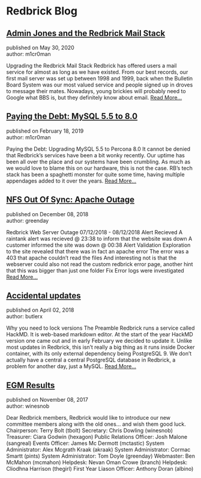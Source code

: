 # Redbrick Blog
[Admin Jones and the Redbrick Mail Stack](https://blog.redbrick.dcu.ie/post/2020-05-30/)
----------------------------------------------------------------------------------------

published on May 30, 2020  
author: m1cr0man

Upgrading the Redbrick Mail Stack Redbrick has offered users a mail service for almost as long as we have existed. From our best records, our first mail server was set up between 1998 and 1999, back when the Bulletin Board System was our most valued service and people signed up in droves to message their mates. Nowadays, young brickies will probably need to Google what BBS is, but they definitely know about email. [Read More...](https://blog.redbrick.dcu.ie/post/2020-05-30/)

[Paying the Debt: MySQL 5.5 to 8.0](https://blog.redbrick.dcu.ie/post/2019-02-18/)
----------------------------------------------------------------------------------

published on February 18, 2019  
author: m1cr0man

Paying the Debt: Upgrading MySQL 5.5 to Percona 8.0 It cannot be denied that Redbrick’s services have been a bit wonky recently. Our uptime has been all over the place and our systems have been crumbling. As much as we would love to blame this on our hardware, this is not the case. RB’s tech stack has been a spaghetti monster for quite some time, having multiple appendages added to it over the years. [Read More...](https://blog.redbrick.dcu.ie/post/2019-02-18/)

[NFS Out Of Sync: Apache Outage](https://blog.redbrick.dcu.ie/post/2018-12-08/)
-------------------------------------------------------------------------------

published on December 08, 2018  
author: greenday

Redbrick Web Server Outage 07/12/2018 - 08/12/2018 Alert Recieved A raintank alert was recieved @ 23:38 to inform that the website was down A customer informed the site was down @ 00:38 Alert Validation Exploration to the site revealed that there was in fact an apache error The error was a 403 that apache couldn’t read the files And interesting not is that the webserver could also not read the custom redbrick error page, another hint that this was bigger than just one folder Fix Error logs were investigated [Read More...](https://blog.redbrick.dcu.ie/post/2018-12-08/)

[Accidental updates](https://blog.redbrick.dcu.ie/post/2018-04-02/)
-------------------------------------------------------------------

published on April 02, 2018  
author: butlerx

Why you need to lock versions The Preamble Redbrick runs a service called HackMD. It is web-based markdown editor. At the start of the year HackMD version one came out and in early February we decided to update it. Unlike most updates in Redbrick, this isn’t really a big thing as it runs inside Docker container, with its only external dependency being PostgreSQL 9. We don’t actually have a central a central PostgreSQL database in Redbrick, a problem for another day, just a MySQL. [Read More...](https://blog.redbrick.dcu.ie/post/2018-04-02/)

[EGM Results](https://blog.redbrick.dcu.ie/post/2017-egm/)
----------------------------------------------------------

published on November 08, 2017  
author: winesnob

Dear Redbrick members, Redbrick would like to introduce our new committee members along with the old ones… and wish them good luck. Chairperson: Terry Bolt (tbolt) Secretary: Chris Dowling (winesnob) Treasurer: Ciara Godwin (hexagon) Public Relations Officer: Josh Malone (sangreal) Events Officer: James Mc Dermott (mctastic) System Administrator: Alex Mcgrath Kraak (akraak) System Administrator: Cormac Smartt (pints) System Administrator: Tom Doyle (greenday) Webmaster: Ben McMahon (mcmahon) Helpdesk: Nevan Oman Crowe (branch) Helpdesk: Cliodhna Harrison (thegirl) First Year Liason Officer: Anthony Doran (albino)